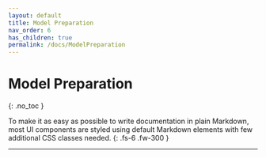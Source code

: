 ```yaml
---
layout: default
title: Model Preparation
nav_order: 6
has_children: true
permalink: /docs/ModelPreparation
---
```


# Model Preparation
{: .no_toc }

To make it as easy as possible to write documentation in plain Markdown, most UI components are styled using default
Markdown elements with few additional CSS classes needed.
{: .fs-6 .fw-300 }

---

